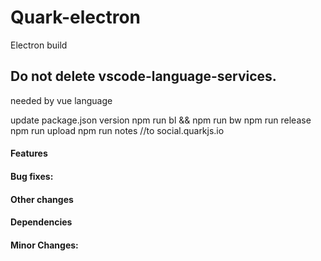 # Quark-electron
Electron build 

## Do not delete vscode-language-services.
needed by vue language


update package.json version
npm run bl && npm run bw
npm run release
npm run upload
npm run notes //to social.quarkjs.io

#### Features
#### Bug fixes:
#### Other changes
#### Dependencies
#### Minor Changes: